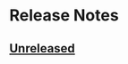 # Release Notes

## [Unreleased](https://github.com/ixocreate/type-package/compare/0.1.0...develop)
